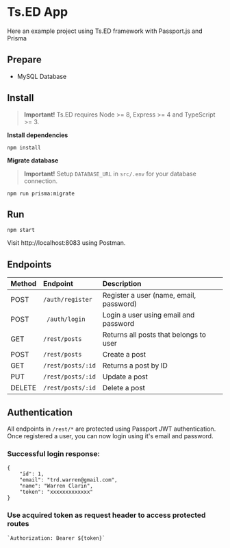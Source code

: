 # Ts.ED App
Here an example project using Ts.ED framework with Passport.js and Prisma

## Prepare
- MySQL Database


## Install
> **Important!** Ts.ED requires Node >= 8, Express >= 4 and TypeScript >= 3.

**Install dependencies**
```batch
npm install
```

**Migrate database**
> **Important!** Setup `DATABASE_URL` in `src/.env` for your database connection.


```
npm run prisma:migrate
```

## Run
```
npm start
```

Visit http://localhost:8083 using Postman.

## Endpoints
|  Method | Endpoint  | Description  |
| :------------ | :------------ | :------------ |
| POST  | `/auth/register`  |  Register a user (name, email, password)  |
|  POST  | ` /auth/login`  | Login a user using email and password  |
| GET  | `/rest/posts`  | Returns all posts that belongs to user |
| POST  | `/rest/posts`  | Create a post  |
| GET  | `/rest/posts/:id`  | Returns a post by ID  |
| PUT  |  `/rest/posts/:id` |  Update a post  |
| DELETE | `/rest/posts/:id` | Delete a post |

## Authentication
All endpoints in `/rest/*` are protected using Passport JWT authentication.
Once registered a user, you can now login using it's email and password.
### Successful login response:
```
{
    "id": 1,
    "email": "trd.warren@gmail.com",
    "name": "Warren Clarin",
    "token": "xxxxxxxxxxxxx"
}
```

### Use acquired token as request header to access protected routes
```
`Authorization: Bearer ${token}`
```